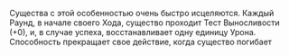 Существа с этой особенностью очень быстро исцеляются. 
Каждый Раунд, в начале своего Хода, существо проходит Тест Выносливости (+0), и, в случае успеха, восстанавливает одну единицу Урона. Способность прекращает свое действие, когда существо погибает